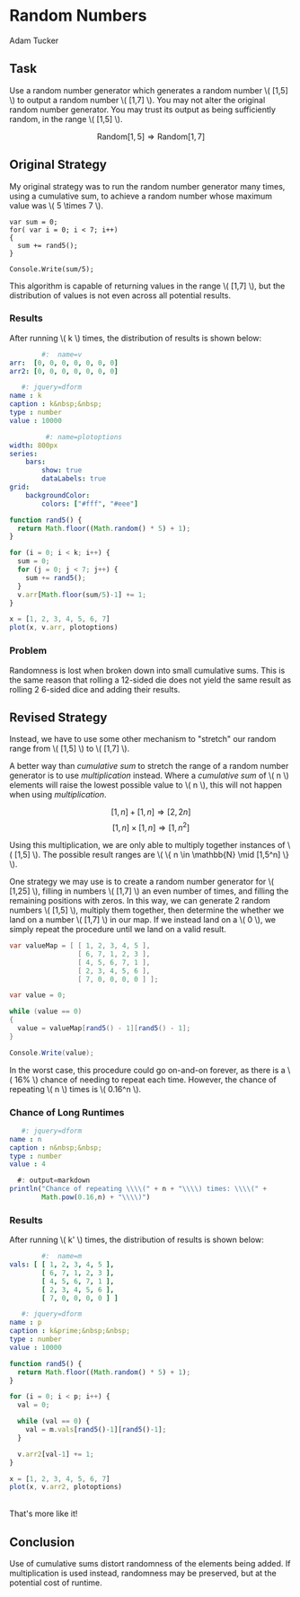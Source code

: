# Random Numbers

Adam Tucker

## Task

Use a random number generator which generates a random number \\( [1,5] \\) to
output a random number \\( [1,7] \\). You may not alter the original
random number generator. You may trust its output as being sufficiently random,
in the range \\( [1,5] \\).

$$ \textrm{Random}[1,5] \Rightarrow \textrm{Random}[1,7] $$

## Original Strategy

My original strategy was to run the random number generator many times, using a
cumulative sum, to achieve a random number whose maximum value was \\( 5 \times
7 \\).

```
var sum = 0;
for( var i = 0; i < 7; i++)
{
  sum += rand5();
}

Console.Write(sum/5);
```

This algorithm is capable of returning values in the range \\( [1,7] \\),
but the distribution of values is not even across all potential results.

### Results

After running \\( k \\) times, the distribution of results is shown below:

```yaml
        #:  name=v
arr:  [0, 0, 0, 0, 0, 0, 0]
arr2: [0, 0, 0, 0, 0, 0, 0]
```

```yaml
   #: jquery=dform
name : k
caption : k&nbsp;&nbsp;
type : number
value : 10000
```

```yaml
         #: name=plotoptions
width: 800px
series:
    bars:
        show: true
        dataLabels: true
grid:
    backgroundColor:
        colors: ["#fff", "#eee"]
```

```js
function rand5() {
  return Math.floor((Math.random() * 5) + 1);
}

for (i = 0; i < k; i++) {
  sum = 0;
  for (j = 0; j < 7; j++) {
    sum += rand5();
  }
  v.arr[Math.floor(sum/5)-1] += 1;
}

x = [1, 2, 3, 4, 5, 6, 7]
plot(x, v.arr, plotoptions)
```

### Problem
Randomness is lost when broken down into small cumulative sums. This is the same
reason that rolling a 12-sided die does not yield the same result as rolling 2
6-sided dice and adding their results.

## Revised Strategy
Instead, we have to use some other mechanism to "stretch" our random range from
\\( [1,5] \\) to \\( [1,7] \\).

A better way than *cumulative sum* to stretch the range of a random number
generator is to use *multiplication* instead. Where a *cumulative sum* of \\(
n \\) elements will raise the lowest possible value to \\( n \\), this will not
happen when using *multiplication*.

$$ [1, n] + [1, n] \Rightarrow [2, 2n] $$
$$ [1, n] \times [1, n] \Rightarrow [1, n^2] $$

Using this multiplication, we are only able to multiply together instances of
\\( [1,5] \\). The possible result ranges are \\( \\{ n \in \mathbb{N} \mid
[1,5^n] \\} \\).

One strategy we may use is to create a random number generator for \\( [1,25] \\),
filling in numbers \\( [1,7] \\) an even number of times, and filling the
remaining positions with zeros. In this way, we can generate 2 random numbers
\\( [1,5] \\), multiply them together, then determine the whether we land on a
number \\( [1,7] \\) in our map. If we instead land on a \\( 0 \\), we simply
repeat the procedure until we land on a valid result.

```csharp
var valueMap = [ [ 1, 2, 3, 4, 5 ],
                 [ 6, 7, 1, 2, 3 ],
                 [ 4, 5, 6, 7, 1 ],
                 [ 2, 3, 4, 5, 6 ],
                 [ 7, 0, 0, 0, 0 ] ];

var value = 0;

while (value == 0)
{
  value = valueMap[rand5() - 1][rand5() - 1];
}

Console.Write(value);
```

In the worst case, this procedure could go on-and-on forever, as there
is a \\( 16\% \\) chance of needing to repeat each time. However, the chance of
repeating \\( n \\) times is \\( 0.16^n \\).

### Chance of Long Runtimes

```yaml
   #: jquery=dform
name : n
caption : n&nbsp;&nbsp;
type : number
value : 4
```

```js
  #: output=markdown
println("Chance of repeating \\\\(" + n + "\\\\) times: \\\\(" +
        Math.pow(0.16,n) + "\\\\)")
```

### Results

After running \\( k' \\) times, the distribution of results is shown below:

```yaml
        #:  name=m
vals: [ [ 1, 2, 3, 4, 5 ],
        [ 6, 7, 1, 2, 3 ],
        [ 4, 5, 6, 7, 1 ],
        [ 2, 3, 4, 5, 6 ],
        [ 7, 0, 0, 0, 0 ] ]
```

```yaml
   #: jquery=dform
name : p
caption : k&prime;&nbsp;&nbsp;
type : number
value : 10000
```

```js
function rand5() {
  return Math.floor((Math.random() * 5) + 1);
}

for (i = 0; i < p; i++) {
  val = 0;

  while (val == 0) {
    val = m.vals[rand5()-1][rand5()-1];
  }

  v.arr2[val-1] += 1;
}

x = [1, 2, 3, 4, 5, 6, 7]
plot(x, v.arr2, plotoptions)
```

<br />
That's more like it!

## Conclusion
Use of cumulative sums distort randomness of the elements being added. If
multiplication is used instead, randomness may be preserved, but at the
potential cost of runtime.
